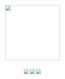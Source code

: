 <div align="center"> 
  <a href="https://github.com/WilsonLimaSilva">
  <img height="180em" src="https://github-readme-stats.vercel.app/api?username=WilsonLimaSilva&show_icons=true&theme=dark&include_all_commits=true&count_private=true"/>
</div>
 
## 
  
<div align="center">
  <a href="mailto:wilson.silva97@outlook.com"><img src="https://img.shields.io/badge/Microsoft_Outlook-0078D4?style=for-the-badge&logo=microsoft-outlook&logoColor=white"></a>
  <a href="https://www.linkedin.com/in/wilson-lima-85774220b/"><img src="https://img.shields.io/badge/LinkedIn-0077B5?style=for-the-badge&logo=linkedin&logoColor=white"></a>
  <a href="https://www.instagram.com/will_lima97/"><img src="https://img.shields.io/badge/Instagram-E4405F?style=for-the-badge&logo=instagram&logoColor=white"></a>
</div>
  
##
